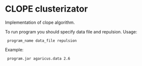 # CLOPE clusterizator
Implementation of clope algorithm.
 
 To run program you should specify data file and repulsion. Usage:
```
 program_name data_file repulsion
```
Example:
```
 program.jar agaricus.data 2.6
```
